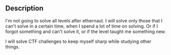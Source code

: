 ## Description
I'm not going to solve all levels after ethernaut. I will solve only those that I can't solve in a certain time, when I spend a lot of time on solving. Or if I forgot something and can't solve it, or if the level taught me something new.

I will solve CTF challenges to keep myself sharp while studying other things.